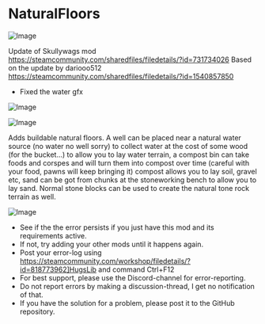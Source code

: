 # NaturalFloors

![Image](https://i.imgur.com/buuPQel.png)

Update of Skullywags mod
https://steamcommunity.com/sharedfiles/filedetails/?id=731734026
Based on the update by dariooo512
https://steamcommunity.com/sharedfiles/filedetails/?id=1540857850

- Fixed the water gfx

![Image](https://i.imgur.com/pufA0kM.png)

	
![Image](https://i.imgur.com/Z4GOv8H.png)

Adds buildable natural floors. A well can be placed near a natural water source (no water no well sorry) to collect water at the cost of some wood (for the bucket...) to allow you to lay water terrain, a compost bin can take foods and corspes and will turn them into compost over time (careful with your food, pawns will keep bringing it) compost allows you to lay soil, gravel etc, sand can be got from chunks at the stoneworking bench to allow you to lay sand. Normal stone blocks can be used to create the natural tone rock terrain as well.

![Image](https://i.imgur.com/PwoNOj4.png)



-  See if the the error persists if you just have this mod and its requirements active.
-  If not, try adding your other mods until it happens again.
-  Post your error-log using https://steamcommunity.com/workshop/filedetails/?id=818773962]HugsLib and command Ctrl+F12
-  For best support, please use the Discord-channel for error-reporting.
-  Do not report errors by making a discussion-thread, I get no notification of that.
-  If you have the solution for a problem, please post it to the GitHub repository.


